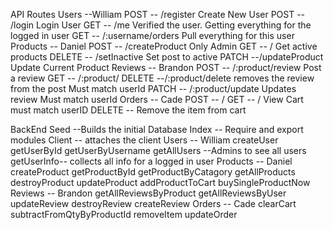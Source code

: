 API Routes
    Users --William
        POST -- /register Create New User
        POST -- /login Login User
        GET -- /me Verified the user. Getting everything for the logged in user
        GET -- /:username/orders Pull everything for this user
    Products -- Daniel
        POST -- /createProduct Only Admin
        GET -- / Get active products
        DELETE -- /setInactive Set post to active
        PATCH --/updateProduct Update Current Product
    Reviews -- Brandon
        POST -- /:product/review Post a review
        GET -- /:product/
        DELETE --/:product/delete removes the review from the post Must match userId
        PATCH -- /:product/update Updates review Must match userId
    Orders -- Cade
        POST -- /
        GET -- / View Cart must match userID
        DELETE -- Remove the item from cart
    
BackEnd
    Seed --Builds the initial Database
    Index -- Require and export modules
    Client -- attaches the client
    Users -- William
        createUser
        getUserById
        getUserByUsername
        getAllUsers --Admins to see all users 
        getUserInfo-- collects all info for a logged in user
    Products -- Daniel
        createProduct
        getProductById
        getProductByCatagory
        getAllProducts
        destroyProduct
        updateProduct
        addProductToCart
        buySingleProductNow
    Reviews -- Brandon
        getAllReviewsByProduct
        getAllReviewsByUser
        updateReview
        destroyReview
        createReview
    Orders -- Cade
        clearCart
        subtractFromQtyByProductId
        removeItem
        updateOrder




